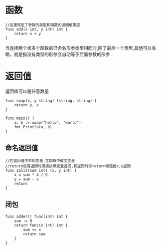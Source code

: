 # 函数
```
//这里规定了参数的类型和函数的返回值类型
func add(x int, y int) int {
	return x + y
}
```
当连续两个或多个函数的已命名形参类型相同时,除了最后一个类型,其他可以省略。就是指没有类型的形参会自动等于后面参数的形参

# 返回值
返回值可以是任意数量
```
func swap(x, y string) (string, string) {
	return y, x
}

func main() {
	a, b := swap("hello", "world")
	fmt.Println(a, b)
}
```

## 命名返回值
```
//在返回值中声明变量,在函数中改变变量
//return没有返回时直接按照变量返回,有返回时将return赋值给x,y返回
func split(sum int) (x, y int) {
	x = sum * 4 / 9
	y = sum - x
	return
}
```

## 闭包
```
func adder() func(int) int {
	sum := 0
	return func(x int) int {
		sum += x
		return sum
	}
}
```
